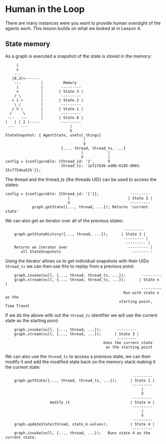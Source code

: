 # Human in the Loop
There are many instances were you want to provide human oversight of the agents work. This lesson builds on what we looked at in Lesson 4.

## State memory
As a graph is executed a snapshot of the state is stored in the memory:
```
     |
     v
    ---
   |0,3|<-------
    ---         |	      Memory
     |          |        ---------
     v          |       | State 3 |
    / \         |        ---------
   < 1 >        |       | State 2 |
    \ /         |        ---------
   / V \        |       | State 1 |
  /     \       |        ---------
 ---   ---      |       | State 0 |
|   | | 2 |-----         ---------
 ---   ---                   |
                             V
StateSnapshot: { AgentState, useful_things}
                                   |
                                   V
                         {..., thread, thread_ts, ...}
                                  |           |
                                  V           |
config = {configurable: {thread_id: '1',      V
                         thread_ts: '1ef17b36-ed06-6185-8001-15cf75dea535'}};
```
The thread and the thread_ts (the threads UID) can be used to access the states:
```
config = {configurable: {thread_id: '1'}};              ---------    
                            |                          | State 3 |
                            V                           ---------
            graph.getState({..., thread, ...}); Returns 'current state'
```
We can also get an iterator over all of the previous states:
```
                                                     ---------
    graph.getStateHistory({..., thread, ...});      | State 3 |
                                                     --------- |
                                                      --------- |
    Returns an iterator over        	               --------- |
       all StateSnapshots                                ---------
```
Using the iterator allows us to get individual snapshots with their UIDs `thread_ts` we can then use this to replay from a previous point:
```
    graph.invoke(null, {..., thread, thread_ts, ...});       ---------
    graph.stream(null, {..., thread, thread_ts, ...});      | State n |
                                                             ---------
                                                     Run with state n as the
                                                   starting point, Time Travel
```
If we do the above with out the `thread_ts` identifier we will use the current state as the starting point:
```
    graph.invoke(null, {..., thread, ...});       ---------
    graph.stream(null, {..., thread, ...});      | State 3 |
                                                  ---------
                                            Uses the current state
                                             as the starting point
```
We can also use the `thread_ts` to access a previous state, we can then modify it and add the modified state back on the memory stack making it the current state:
```
                                                         ---------
    graph.getState({..., thread, thread_ts, ...});      | State 1 |
                                                         ---------
                                                             |
                                                             V
                                                         ---------
                    modify it                           | State m |
                                                         ---------
                                                             |
                                                             V
                                                         ---------
    graph.updateState(thread, state_m.values);          | State 4 |
                                                         ---------
    graph.invoke(null, {..., thread, ...});   Runs state 4 as the current state.
```
